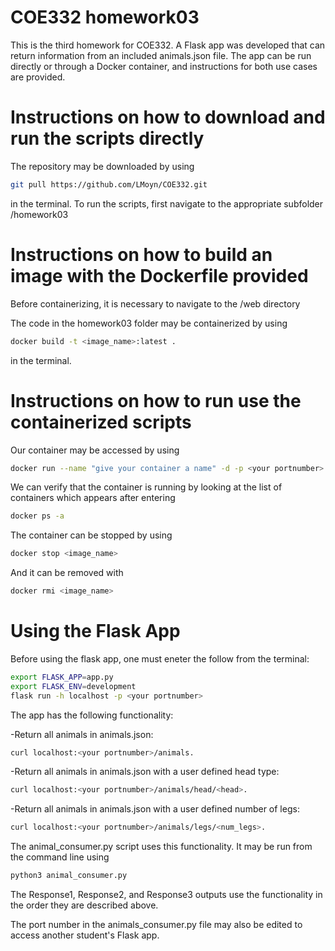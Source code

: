 # COE332 homework03

This is the third homework for COE332. A Flask app was developed that can return information from an included animals.json file. The app can be run directly or through a Docker container, and instructions for both use cases are provided.

# Instructions on how to download and run the scripts directly

The repository may be downloaded by using

```bash
git pull https://github.com/LMoyn/COE332.git
````

in the terminal. To run the scripts, first navigate to the appropriate subfolder /homework03 

# Instructions on how to build an image with the Dockerfile provided

Before containerizing, it is necessary to navigate to the /web directory

The code in the homework03 folder may be containerized by using

```bash
docker build -t <image_name>:latest .
```

in the terminal.

# Instructions on how to run use the containerized scripts
Our container may be accessed by using

```bash
docker run --name "give your container a name" -d -p <your portnumber>:5000 <image_name>
```

We can verify that the container is running by looking at the list of containers which appears after entering

```bash
docker ps -a
```

The container can be stopped by using

```bash
docker stop <image_name>
```

And it can be removed with

```bash
docker rmi <image_name>
```

# Using the Flask App

Before using the flask app, one must eneter the follow from the terminal:

```bash
export FLASK_APP=app.py
export FLASK_ENV=development
flask run -h localhost -p <your portnumber>
```

The app has the following functionality:

-Return all animals in animals.json:

```bash
curl localhost:<your portnumber>/animals.
```

-Return all animals in animals.json with a user defined head type:

```bash
curl localhost:<your portnumber>/animals/head/<head>.
```

-Return all animals in animals.json with a user defined number of legs:

```bash
curl localhost:<your portnumber>/animals/legs/<num_legs>.
```

The animal_consumer.py script uses this functionality. It may be run from the command line using

```bash
python3 animal_consumer.py
```

The Response1, Response2, and Response3 outputs use the functionality in the order they are described above.

The port number in the animals_consumer.py file may also be edited to access another student's Flask app.
